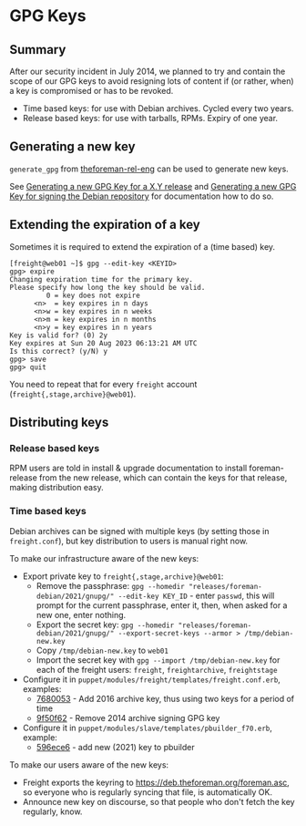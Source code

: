 # GPG Keys

## Summary

After our security incident in July 2014, we planned to try and contain the scope of our GPG keys to avoid resigning lots of content if (or rather, when) a key is compromised or has to be revoked.

* Time based keys: for use with Debian archives. Cycled every two years.
* Release based keys: for use with tarballs, RPMs. Expiry of one year.

## Generating a new key

`generate_gpg` from [theforeman-rel-eng](https://github.com/theforeman/theforeman-rel-eng/) can be used to generate new keys.

See [Generating a new GPG Key for a X.Y release](https://github.com/theforeman/theforeman-rel-eng/#generating-a-new-gpg-key-for-a-xy-release) and [Generating a new GPG Key for signing the Debian repository](https://github.com/theforeman/theforeman-rel-eng/#generating-a-new-gpg-key-for-signing-the-debian-repository) for documentation how to do so.

## Extending the expiration of a key

Sometimes it is required to extend the expiration of a (time based) key.

```
[freight@web01 ~]$ gpg --edit-key <KEYID>
gpg> expire
Changing expiration time for the primary key.
Please specify how long the key should be valid.
         0 = key does not expire
      <n>  = key expires in n days
      <n>w = key expires in n weeks
      <n>m = key expires in n months
      <n>y = key expires in n years
Key is valid for? (0) 2y
Key expires at Sun 20 Aug 2023 06:13:21 AM UTC
Is this correct? (y/N) y
gpg> save
gpg> quit
```

You need to repeat that for every `freight` account (`freight{,stage,archive}@web01`).

## Distributing keys

### Release based keys

RPM users are told in install & upgrade documentation to install foreman-release from the new release, which can contain the keys for that release, making distribution easy.

### Time based keys

Debian archives can be signed with multiple keys (by setting those in `freight.conf`), but key distribution to users is manual right now.

To make our infrastructure aware of the new keys:

* Export private key to `freight{,stage,archive}@web01`:
  * Remove the passphrase: `gpg --homedir "releases/foreman-debian/2021/gnupg/" --edit-key KEY_ID` - enter `passwd`, this will prompt for the current passphrase, enter it, then, when asked for a new one, enter nothing.
  * Export the secret key: `gpg --homedir "releases/foreman-debian/2021/gnupg/" --export-secret-keys --armor > /tmp/debian-new.key`
  * Copy `/tmp/debian-new.key` to `web01`
  * Import the secret key with `gpg --import /tmp/debian-new.key` for each of the freight users: `freight`, `freightarchive`, `freightstage`
* Configure it in `puppet/modules/freight/templates/freight.conf.erb`, examples:
  * [7680053](https://github.com/theforeman/foreman-infra/commit/7680053) - Add 2016 archive key, thus using two keys for a period of time
  * [9f50f62](https://github.com/theforeman/foreman-infra/commit/9f50f62) - Remove 2014 archive signing GPG key
* Configure it in `puppet/modules/slave/templates/pbuilder_f70.erb`, example:
  * [596ece6](https://github.com/theforeman/foreman-infra/commit/596ece6) - add new (2021) key to pbuilder

To make our users aware of the new keys:

* Freight exports the keyring to https://deb.theforeman.org/foreman.asc, so everyone who is regularly syncing that file, is automatically OK.
* Announce new key on discourse, so that people who don't fetch the key regularly, know.
